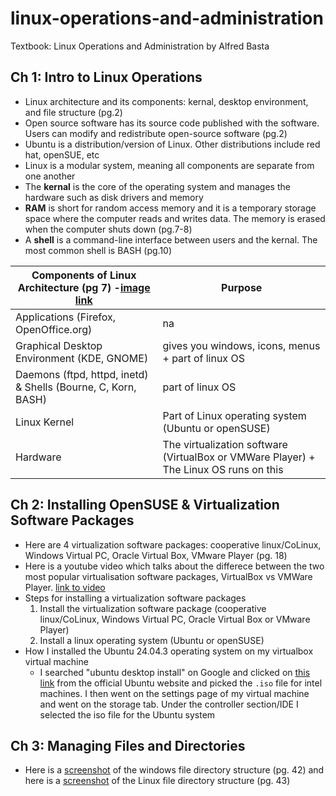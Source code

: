 # linux-operations-and-administration

Textbook: Linux Operations and Administration by Alfred Basta

## Ch 1: Intro to Linux Operations

* Linux architecture and its components: kernal, desktop environment, and file structure (pg.2)
* Open source software has its source code published with the software. Users can modify and redistribute open-source software (pg.2)
* Ubuntu is a distribution/version of Linux. Other distributions include red hat, openSUE, etc
* Linux is a modular system, meaning all components are separate from one another
* The **kernal** is the core of the operating system and manages the hardware such as disk drivers and memory
* **RAM** is short for random access memory and it is a temporary storage space where the computer reads and writes data. The memory is erased when the computer shuts down (pg.7-8)
* A **shell** is a command-line interface between users and the kernal. The most common shell is BASH (pg.10)

| Components of Linux Architecture (pg 7) -[image link](https://github.com/hsarfraz/linux-operations-and-administration/blob/main/images/linux_architecture.jpg) | Purpose |
| ------------- | ------------- |
| Applications (Firefox, OpenOffice.org)  | na |
| Graphical Desktop Environment (KDE, GNOME) | gives you windows, icons, menus + part of linux OS |
| Daemons (ftpd, httpd, inetd) & Shells (Bourne, C, Korn, BASH)  | part of linux OS |
| Linux Kernel  | Part of Linux operating system (Ubuntu or openSUSE) |
| Hardware | The virtualization software (VirtualBox or VMWare Player) + The Linux OS runs on this |

## Ch 2: Installing OpenSUSE & Virtualization Software Packages 

* Here are 4 virtualization software packages: cooperative linux/CoLinux, Windows Virtual PC, Oracle Virtual Box, VMware Player (pg. 18)
* Here is a youtube video which talks about the differece between the two most popular virtualisation software packages, VirtualBox vs VMWare Player. [link to video](https://www.youtube.com/watch?v=BZE6WhOa7GM)
* Steps for installing a virtualization software packages 
  1. Install the virtualization software package (cooperative linux/CoLinux, Windows Virtual PC, Oracle Virtual Box or VMware Player)
  2. Install a linux operating system (Ubuntu or openSUSE)
* How I installed the Ubuntu 24.04.3 operating system on my virtualbox virtual machine
  * I searched "ubuntu desktop install" on Google and clicked on [this link](https://ubuntu.com/download/desktop) from the official Ubuntu website and picked the `.iso` file for intel machines. I then went on the settings page of my virtual machine and went on the storage tab. Under the controller section/IDE I selected the iso file for the Ubuntu system

 ## Ch 3: Managing Files and Directories

 * Here is a [screenshot](https://github.com/hsarfraz/linux-operations-and-administration/blob/main/images/windows%20directory%20structure.jpg) of the windows file directory structure (pg. 42) and here is a [screenshot](https://github.com/hsarfraz/linux-operations-and-administration/blob/main/images/Linux%20Directory%20Structure.jpg) of the Linux file directory structure (pg. 43)

